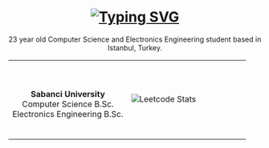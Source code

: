 <h1 href="https://github.com/kircova" align="center">
<a href="https://github.com/kircova" ><img src="https://readme-typing-svg.herokuapp.com?font=d&duration=4000&pause=500&color=67DA2B&background=FFFFFF00&center=true&width=435&lines=Hello+There!+%F0%9F%91%8B+" alt="Typing SVG" /></a>
</h1>
<table align="center" width="100%"> 

<tr>
     <p align="center"> 23 year old Computer Science and Electronics Engineering student based in Istanbul, Turkey.

</tr>

<tr>
  <td width="50%">
     <br><br><p align="center"> <b>Sabanci University</b>  <br>Computer Science B.Sc. <br>Electronics Engineering B.Sc. </b></p><br>
  </td>
  <td width="50%">
     <br>

![Leetcode Stats](https://leetcard.jacoblin.cool/kircova)
<br>
     <br>

  </td>   
</tr>
  
</table>


<!--
**kircova/kircova** is a ✨ _special_ ✨ repository because its `README.md` (this file) appears on your GitHub profile.

Here are some ideas to get you started:

- 🔭 I’m currently working on ...
- 🌱 I’m currently learning ...
- 👯 I’m looking to collaborate on ...
- 🤔 I’m looking for help with ...
- 💬 Ask me about ...
- 📫 How to reach me: ...
- 😄 Pronouns: ...
- ⚡ Fun fact: ...
-->

